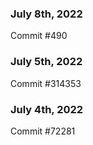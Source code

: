 ### July 8th, 2022

Commit #490

### July 5th, 2022

Commit #314353


### July 4th, 2022

Commit #72281
